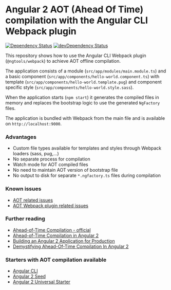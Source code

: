 # Angular 2 AOT (Ahead Of Time) compilation with the Angular CLI Webpack plugin
[![Dependency Status](https://david-dm.org/blacksonic/angular2-aot-cli-webpack-plugin.svg)](https://david-dm.org/blacksonic/angular2-aot-cli-webpack-plugin)
[![devDependency Status](https://david-dm.org/blacksonic/angular2-aot-cli-webpack-plugin/dev-status.svg)](https://david-dm.org/blacksonic/angular2-aot-cli-webpack-plugin?type=dev)

This repository shows how to use the Angular CLI Webpack plugin (```@ngtools/webpack```) to achieve AOT offline compilation.

The application consists of 
a module (```src/app/modules/main.module.ts```)
and a basic component (```src/app/components/hello-world.component.ts```) 
with template (```src/app/components/hello-world.template.pug```) 
and component specific style (```src/app/components/hello-world.style.sass```).

When the application starts (```npm start```) 
it generates the compiled files in memory 
and replaces the bootstrap logic to use the generated ```NgFactory``` files.

The application is bundled with Webpack from the main file and is available on ```http://localhost:9000```.

### Advantages

- Custom file types available for templates and styles through Webpack loaders (sass, pug,...)
- No separate process for compilation
- Watch mode for AOT compiled files
- No need to maintain AOT version of bootstrap file
- No output to disk for separate ```*.ngfactory.ts``` files during compilation

### Known issues

- [AOT related issues](https://github.com/angular/angular/issues?utf8=%E2%9C%93&q=is%3Aissue%20is%3Aopen%20aot)
- [AOT Webpack plugin related issues](https://github.com/angular/angular-cli/issues?utf8=%E2%9C%93&q=is%3Aissue%20is%3Aopen%20aot)

### Further reading

- [Ahead-of-Time Compilation - official](https://angular.io/docs/ts/latest/cookbook/aot-compiler.html)
- [Ahead-of-Time Compilation in Angular 2](http://blog.mgechev.com/2016/08/14/ahead-of-time-compilation-angular-offline-precompilation/)
- [Building an Angular 2 Application for Production](http://blog.mgechev.com/2016/06/26/tree-shaking-angular2-production-build-rollup-javascript/)
- [Demystifying Ahead-Of-Time Compilation In Angular 2](http://slides.com/wassimchegham/demystifying-ahead-of-time-compilation-in-angular-2-aot-jit)

### Starters with AOT compilation available

- [Angular CLI](https://github.com/angular/angular-cli)
- [Angular 2 Seed](https://github.com/mgechev/angular-seed)
- [Angular 2 Universal Starter](https://github.com/angular/universal-starter)
